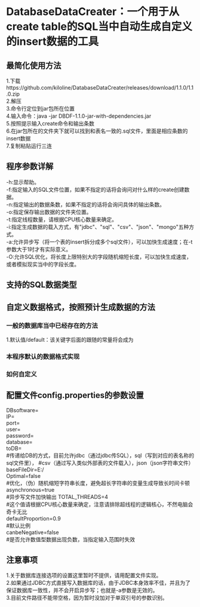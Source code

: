 # DatabaseDataCreater：一个用于从create table的SQL当中自动生成自定义的insert数据的工具

## 最简化使用方法
1.下载https://github.com/kiloline/DatabaseDataCreater/releases/download/1.1.0/1.1.0.zip  
2.解压  
3.命令行定位到jar包所在位置  
4.输入命令：java -jar DBDF-1.1.0-jar-with-dependencies.jar  
5.按照提示输入create命令和输出条数  
6.在jar包所在的文件夹下就可以找到和表名一致的.sql文件，里面是相应条数的insert数据  
7.复制粘贴运行三连  

## 程序参数详解
-h:显示帮助。  
-f:指定输入的SQL文件位置，如果不指定的话将会询问对什么样的create创建数据。  
-n:指定输出的数据条数，如果不指定的话将会询问具体的输出条数。  
-o:指定保存输出数据的文件夹位置。  
-t:指定线程数量，请根据CPU核心数量来确定。  
-i:指定生成数据的载入方式，有"jdbc"、"sql"、"csv"、"json"、"mongo"五种方式。  
-a:允许异步写（将一个表的insert拆分成多个sql文件），可以加快生成速度；在-t参数大于1时才有实际意义。  
-O:允许SQL优化，将长度上限特别大的字段随机缩短长度，可以加快生成速度，或者模拟现实当中的字段长度。  

## 支持的SQL数据类型

## 自定义数据格式，按照预计生成数据的方法
### 一般的数据库当中已经存在的方法
1.默认值/default：该关键字后面的跟随的常量将会成为

### 本程序默认的数据格式实现

### 如何自定义

## 配置文件config.properties的参数设置
DBsoftware=  
IP=  
port=  
user=  
password=  
database=  
toDB=  
#传递给DB的方式，目前允许jdbc（通过jdbc传SQL），sql（写到对应的表名称的sql文件里），
#csv（通过写入类似外部表的文件载入），json（json字符串文件）
baseFileDir=E:/  
Optimal=false  
#优化，（伪）随机缩短字符串长度，避免超长字符串的变量生成导致长时间卡顿  
asynchronous=true  
#异步写文件加快输出
TOTAL_THREADS=4  
#这个值请根据CPU核心数量来确定，注意请排除超线程的逻辑核心，不然电脑会奇卡无比  
defaultProportion=0.9  
#默认比例  
canbeNegative=false  
#是否允许数值型数据出现负数，当指定输入范围时失效  

## 注意事项
1.关于数据库连接选项的设置这里暂时不提供，请用配置文件实现。  
2.如果通过JDBC方式直接写入数据库的话，由于JDBC本身效率不佳，并且为了保证数据库一致性，并不会开启异步写；也就是-a参数是无效的。  
3.目前文件路径不能带空格，因为暂时没加对于单双引号的参数识别。  
